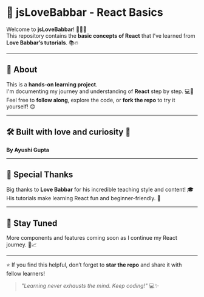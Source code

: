 # 💛 jsLoveBabbar - React Basics

Welcome to **jsLoveBabbar**! 👩‍💻✨  
This repository contains the **basic concepts of React** that I’ve learned from **Love Babbar’s tutorials**. 📚🔥

---

## 🚀 About

This is a **hands-on learning project**.  
I'm documenting my journey and understanding of **React** step by step. 💻📖  
Feel free to **follow along**, explore the code, or **fork the repo** to try it yourself! 😊

---

## 🛠️ Built with love and curiosity 💛  
**By Ayushi Gupta**

---

## 🙌 Special Thanks

Big thanks to **Love Babbar** for his incredible teaching style and content! 🎓  
His tutorials make learning React fun and beginner-friendly. 🌟

---

## 📢 Stay Tuned

More components and features coming soon as I continue my React journey. 🚧📈

---

⭐ If you find this helpful, don’t forget to **star the repo** and share it with fellow learners!

> _"Learning never exhausts the mind. Keep coding!"_ 💻✨

